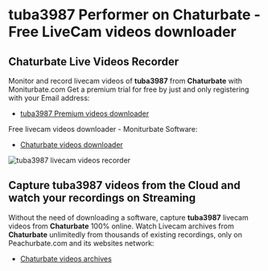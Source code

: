 # tuba3987 Performer on Chaturbate - Free LiveCam videos downloader

## Chaturbate Live Videos Recorder

Monitor and record livecam videos of **tuba3987** from **Chaturbate** with Moniturbate.com
Get a premium trial for free by just and only registering with your Email address:
* [tuba3987 Premium videos downloader](https://moniturbate.com/request-demo-licence-key.html)

Free livecam videos downloader - Moniturbate Software:
* [Chaturbate videos downloader](https://moniturbate.com/moniturbate-download-software.html)

![tuba3987 livecam videos recorder](https://peachurnet.com/templates/moniturbate-software.png)


## Capture tuba3987 videos from the Cloud and watch your recordings on Streaming

Without the need of downloading a software, capture **tuba3987** livecam videos from **Chaturbate** 100% online.
Watch Livecam archives from **Chaturbate** unlimitedly from thousands of existing recordings, only on Peachurbate.com and its websites network:
* [Chaturbate videos archives](https://peachurnet.com/)
